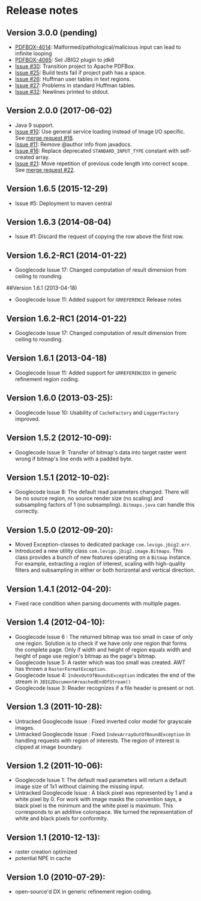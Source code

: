 <!---
  Licensed to the Apache Software Foundation (ASF) under one or more
  contributor license agreements.  See the NOTICE file distributed with
  this work for additional information regarding copyright ownership.
  The ASF licenses this file to You under the Apache License, Version 2.0
  (the "License"); you may not use this file except in compliance with
  the License.  You may obtain a copy of the License at

       http://www.apache.org/licenses/LICENSE-2.0

  Unless required by applicable law or agreed to in writing, software
  distributed under the License is distributed on an "AS IS" BASIS,
  WITHOUT WARRANTIES OR CONDITIONS OF ANY KIND, either express or implied.
  See the License for the specific language governing permissions and
  limitations under the License.
--->
# Release notes

## Version 3.0.0 (pending)
- [PDFBOX-4014](https://issues.apache.org/jira/browse/PDFBOX-4014): Malformed/pathological/malicious input can lead to infinite looping
- [PDFBOX-4065](https://issues.apache.org/jira/browse/PDFBOX-4065): Set JBIG2 plugin to jdk6
- [Issue #30](https://github.com/levigo/jbig2-imageio/issues/30): Transition project to Apache PDFBox.
- [Issue #25](https://github.com/levigo/jbig2-imageio/issues/25): Build tests fail if project path has a space.
- [Issue #26](https://github.com/levigo/jbig2-imageio/issues/26): Huffman user tables in text regions.
- [Issue #27](https://github.com/levigo/jbig2-imageio/issues/27): Problems in standard Huffman tables.
- [Issue #32](https://github.com/levigo/jbig2-imageio/issues/32): Newlines printed to stdout.

## Version 2.0.0 (2017-06-02)
- Java 9 support.
- [Issue #10](https://github.com/levigo/jbig2-imageio/issues/10): Use general service loading instead of Image I/O specific. See [merge request #18](https://github.com/levigo/jbig2-imageio/pull/18).
- [Issue #11](https://github.com/levigo/jbig2-imageio/issues/11): Remove @author info from javadocs.
- [Issue #16](https://github.com/levigo/jbig2-imageio/issues/16): Replace deprecated ```STANDARD_INPUT_TYPE``` constant with self-created array.
- [Issue #21](https://github.com/levigo/jbig2-imageio/issues/21): Move repetition of previous code length into correct scope. See [merge request #22](https://github.com/levigo/jbig2-imageio/pull/22). 

## Version 1.6.5 (2015-12-29)
- Issue #5: Deployment to maven central

## Version 1.6.3 (2014-08-04)
- Issue #1: Discard the request of copying the row above the first row.

## Version 1.6.2-RC1 (2014-01-22)
- Googlecode Issue 17: Changed computation of result dimension from ceiling to rounding. 

##Version 1.6.1 (2013-04-18)
- Googlecode Issue 11: Added support for `GRREFERENCE` Release notes

## Version 1.6.2-RC1 (2014-01-22)
- Googlecode Issue 17: Changed computation of result dimension from ceiling to rounding. 

## Version 1.6.1 (2013-04-18)
- Googlecode Issue 11: Added support for `GRREFERENCEDX` in generic refinement region coding. 

## Version 1.6.0 (2013-03-25):
- Googlecode Issue 10: Usability of `CacheFactory` and `LoggerFactory` improved.

## Version 1.5.2 (2012-10-09):
- Googlecode Issue  9: Transfer of bitmap's data into target raster went wrong if bitmap's line ends with a padded byte. 

## Version 1.5.1 (2012-10-02):
- Googlecode Issue  8: The default read parameters changed. There will be no source region, no source render size (no scaling) 
  and subsampling factors of 1 (no subsampling). `Bitmaps.java` can handle this correctly.

## Version 1.5.0 (2012-09-20):
- Moved Exception-classes to dedicated package `com.levigo.jbig2.err`.
- Introduced a new utility class `com.levigo.jbig2.image.Bitmaps`. This class provides a bunch of new features operating 
  on a `Bitmap` instance. For example, extracting a region of interest, scaling with high-quality filters and subsampling
  in either or both horizontal and vertical direction.

## Version 1.4.1 (2012-04-20):
- Fixed race condition when parsing documents with multiple pages.

## Version 1.4 (2012-04-10):
- Googlecode Issue  6 : The returned bitmap was too small in case of only one region. Solution is to check if we have only one
  region that forms the complete page. Only if width and height of region equals width and height of page use region's
  bitmap as the page's bitmap. 
- Googlecode Issue  5: A raster which was too small was created. AWT has thrown a `RasterFormatException`.  
- Googlecode Issue  4: `IndexOutOfBoundsException` indicates the end of the stream in `JBIG2Document#reachedEndOfStream()`
- Googlecode Issue  3: Reader recognizes if a file header is present or not.

## Version 1.3 (2011-10-28):
- Untracked Googlecode Issue : Fixed inverted color model for grayscale images.
- Untracked Googlecode Issue : Fixed `IndexArrayOutOfBoundException` in handling requests with region of interests. The region of
  interest is clipped at image boundary.

## Version 1.2 (2011-10-06):
- Googlecode Issue  1: The default read parameters will return a default image size of 1x1 without claiming the missing input.
- Untracked Googlecode Issue : A black pixel was represented by 1 and a white pixel by 0. For work with image masks the
  convention says, a black pixel is the minimum and the white pixel is maximum. This corresponds to an additive
  colorspace. We turned the representation of white and black pixels for conformity.

## Version 1.1 (2010-12-13):
- raster creation optimized
- potential NPE in cache 

## Version 1.0 (2010-07-29):
- open-source'd  DX in generic refinement region coding. 
